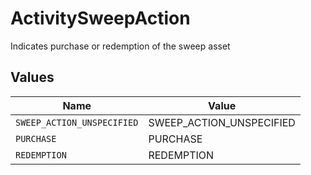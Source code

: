 # ActivitySweepAction

Indicates purchase or redemption of the sweep asset


## Values

| Name                       | Value                      |
| -------------------------- | -------------------------- |
| `SWEEP_ACTION_UNSPECIFIED` | SWEEP_ACTION_UNSPECIFIED   |
| `PURCHASE`                 | PURCHASE                   |
| `REDEMPTION`               | REDEMPTION                 |